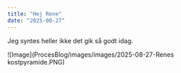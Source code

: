```yaml
---
title: "Hej Rene"
date: "2025-08-27"
---
```


Jeg syntes heller ikke det gik så godt idag.

![Image](ProcesBlog/images/images/2025-08-27-Renes kostpyramide.PNG)
